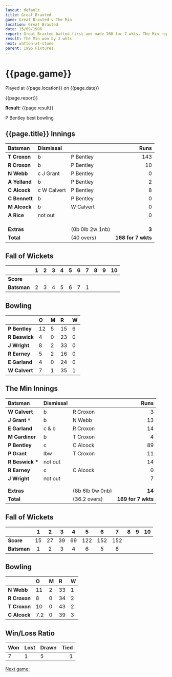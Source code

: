 ```yaml
---
layout: default
title: Great Braxted
game: Great Braxted v The Min
location: Great Braxted
date: 15/09/1996
report: Great Braxted batted first and made 168 for 7 wkts. The Min replied with 169 for 7 wkts
result: The Min won by 3 wkts
next: watton-at-stone
parent: 1996 Fixtures
---
```


# {{page.game}}

Played at {{page.location}} on {{page.date}}

{{page.report}}

**Result:** {{page.result}}

P Bentley best bowling

## {{page.title}} Innings

| Batsman | Dismissal |  | Runs |
|:---|:---|---|---:|
| **T Croxon** | b | P Bentley | 143 |
| **R Croxon** | b | P Bentley | 10 |
| **N Webb** | c J Grant | P Bentley | 0 |
| **A Yelland** | b | P Bentley | 2 |
| **C Alcock** | c W Calvert | P Bentley | 8 |
| **C Bennett** | b | P Bentley | 0 |
| **M Alcock** | b | W Calvert | 0 |
| **A Rice** | not out |  | 0 |
|  |  |  |  |
|  |  |  |  |
|  |  |  |  |
| **Extras** | | (0b 0lb 2w 1nb) | **3** |
| **Total** | | (40 overs) | **168 for 7 wkts** |

## Fall of Wickets

| | 1 | 2 | 3 | 4 | 5 | 6 | 7 | 8 | 9 | 10 |
|---|:---:|:---:|:---:|:---:|:---:|:---:|:---:|:---:|:---:|:---:|
| **Score** |  |  |  |  |  |  |  |  |  |  |
| **Batsman** | 2 | 3 | 4 | 5 | 6 | 7 | 1 |  |  |  |

## Bowling

| | O | M | R | W |
|---|:---|:---|:---|:---|
| **P Bentley** | 12 | 5 | 15 | 6 |
| **R Beswick** | 4 | 0 | 23 | 0 |
| **J Wright** | 8 | 2 | 33 | 0 |
| **R Earney** | 5 | 2 | 16 | 0 |
| **E Garland** | 4 | 0 | 24 | 0 |
| **W Calvert** | 7 | 1 | 35 | 1 |

## The Min Innings

| Batsman | Dismissal |  | Runs |
|:---|:---|---|---:|
| **W Calvert** | b | R Croxon | 3 |
| **J Grant &#8224;** | b | N Webb | 13 |
| **E Garland** | c & b | R Croxon | 14 |
| **M Gardiner** | b | T Croxon | 4 |
| **P Bentley** | c | C Alcock | 89 |
| **P Grant** | lbw | T Croxon | 11 |
| **R Beswick &#42;** | not out |  | 14 |
| **R Earney** | c | C Alcock | 0 |
| **J Wright** | not out |  | 7 |
|  |  |  |  |
|  |  |  |  |
| **Extras** | | (8b 6lb 0w 0nb) | **14** |
| **Total** | | (36.2 overs) | **169 for 7 wkts** |

## Fall of Wickets

| | 1 | 2 | 3 | 4 | 5 | 6 | 7 | 8 | 9 | 10 |
|---|:---:|:---:|:---:|:---:|:---:|:---:|:---:|:---:|:---:|:---:|
| **Score** | 15 | 27 | 39 | 69 | 122 | 152 | 152 |  |  |  |
| **Batsman** | 1 | 2 | 3 | 4 | 6 | 5 | 8 |  |  |  |

## Bowling

| | O | M | R | W |
|---|:---|:---|:---|:---|
| **N Webb** | 11 | 2 | 33 | 1 |
| **R Croxon** | 8 | 0 | 34 | 2 |
| **T Croxon** | 10 | 0 | 43 | 2 |
| **C Alcock** | 7.2 | 0 | 39 | 3 |

## Win/Loss Ratio

| Won | Lost | Drawn | Tied |
|:---|:---|:---|---:|
| 7 | 1 | 5 | 1 |

[Next game:]({{page.next}})